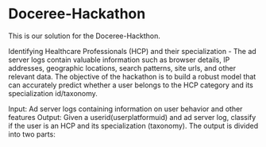 # Doceree-Hackathon
This is our solution for the Doceree-Hackthon.

Identifying Healthcare Professionals (HCP) and their specialization - 
The ad server logs contain valuable information such as browser details, IP addresses, geographic locations, search patterns, site urls, and other relevant data. The objective of the hackathon is to build a robust model that can accurately predict whether a user belongs to the HCP category and its specialization id/taxonomy.

Input: Ad server logs containing information on user behavior and other features
Output: Given a userid(userplatformuid) and ad server log, classify if the user is an HCP and its specialization (taxonomy). The output is divided into two parts:
